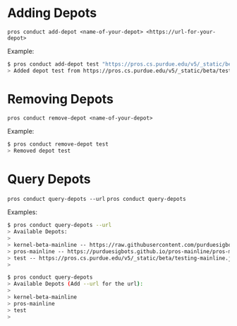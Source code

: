 # Adding Depots

`pros conduct add-depot <name-of-your-depot> <https://url-for-your-depot>`

Example:
```bash
$ pros conduct add-depot test "https://pros.cs.purdue.edu/v5/_static/beta/testing-mainline.json"
> Added depot test from https://pros.cs.purdue.edu/v5/_static/beta/testing-mainline.json
```

# Removing Depots

`pros conduct remove-depot <name-of-your-depot>`

Example:
```bash 
$ pros conduct remove-depot test
> Removed depot test
```


# Query Depots

`pros conduct query-depots --url`
`pros conduct query-depots`

Examples:
```bash
$ pros conduct query-depots --url
> Available Depots:
> 
> kernel-beta-mainline -- https://raw.githubusercontent.com/purduesigbots/pros-mainline/master/beta/kernel-beta-mainline.json
> pros-mainline -- https://purduesigbots.github.io/pros-mainline/pros-mainline.json
> test -- https://pros.cs.purdue.edu/v5/_static/beta/testing-mainline.json
> 
```
```bash
$ pros conduct query-depots
> Available Depots (Add --url for the url):
>
> kernel-beta-mainline
> pros-mainline
> test
> 
```
